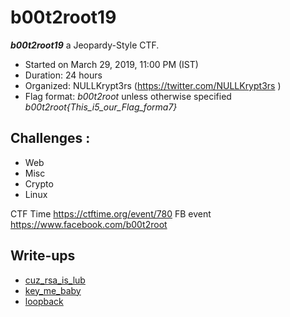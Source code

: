 # b00t2root19

***b00t2root19***  a Jeopardy-Style CTF.
* Started on March 29, 2019, 11:00 PM (IST)
* Duration: 24 hours
* Organized: NULLKrypt3rs (https://twitter.com/NULLKrypt3rs )
* Flag format: *b00t2root* unless otherwise specified *b00t2root{This_i5_our_Flag_forma7}*

## Challenges :

* Web
* Misc
* Crypto
* Linux

CTF Time https://ctftime.org/event/780
FB event https://www.facebook.com/b00t2root

## Write-ups

* [cuz_rsa_is_lub](https://github.com/1r0dm480/CTF-Wr1T3uPs/tree/master/b00t2root19/Crypto/cuz_rsa_is_lub)
* [key_me_baby](https://github.com/1r0dm480/CTF-Wr1T3uPs/tree/master/b00t2root19/Forensics/key_me_baby)
* [loopback](https://github.com/1r0dm480/CTF-Wr1T3uPs/tree/master/b00t2root19/Forensics/loopback)
